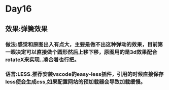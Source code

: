 # Day16

## 效果:弹簧效果

### 做法:感觉和原图出入有点大，主要是做不出这种弹动的效果，目前第一眼决定可以直接做个圆形然后上移下移，原图用的是3d效果配合rotateX来实现..凑合着也行把。
### 语言:LESS.推荐安装vscode的easy-less插件，引用的时候直接保存less便会生成css,如果配置网站的预加载器会导致加载缓慢。